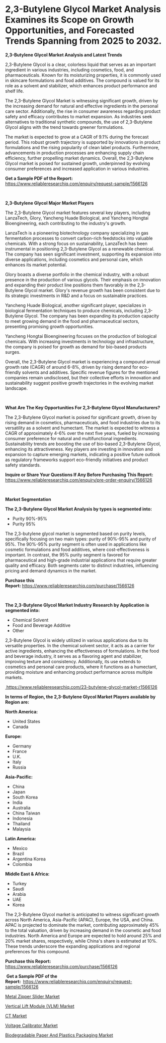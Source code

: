 <p><h1>2,3-Butylene Glycol Market Analysis Examines its Scope on Growth Opportunities, and Forecasted Trends Spanning from 2025 to 2032.</h1></p><p><strong>2,3-Butylene Glycol Market Analysis and Latest Trends</strong></p>
<p><p>2,3-Butylene Glycol is a clear, colorless liquid that serves as an important ingredient in various industries, including cosmetics, food, and pharmaceuticals. Known for its moisturizing properties, it is commonly used in skincare formulations and food additives. The compound is valued for its role as a solvent and stabilizer, which enhances product performance and shelf life.</p><p>The 2,3-Butylene Glycol Market is witnessing significant growth, driven by the increasing demand for natural and effective ingredients in the personal care sector. Additionally, the rise in consumer awareness regarding product safety and efficacy contributes to market expansion. As industries seek alternatives to traditional synthetic compounds, the use of 2,3-Butylene Glycol aligns with the trend towards greener formulations.</p><p>The market is expected to grow at a CAGR of 9.1% during the forecast period. This robust growth trajectory is supported by innovations in product formulations and the rising popularity of clean label products. Furthermore, advancements in production processes are enhancing supply chain efficiency, further propelling market dynamics. Overall, the 2,3-Butylene Glycol market is poised for sustained growth, underpinned by evolving consumer preferences and increased application in various industries.</p></p>
<p><strong>Get a Sample PDF of the Report:&nbsp;</strong> <a href="https://www.reliableresearchiq.com/enquiry/request-sample/1566126?utm_campaign=1123&utm_medium=2&utm_source=Github&utm_content=ia&utm_term=22032025&utm_id=23-butylene-glycol">https://www.reliableresearchiq.com/enquiry/request-sample/1566126</a></p>
<p>&nbsp;</p>
<p><strong>2,3-Butylene Glycol Major Market Players</strong></p>
<p><p>The 2,3-Butylene Glycol market features several key players, including LanzaTech, Glory, Yancheng Huade Biological, and Yancheng Hongtai Bioengineering, each contributing to the industry's growth. </p><p>LanzaTech is a pioneering biotechnology company specializing in gas fermentation processes to convert carbon-rich feedstocks into valuable chemicals. With a strong focus on sustainability, LanzaTech has been instrumental in positioning 2,3-Butylene Glycol as a renewable chemical. The company has seen significant investment, supporting its expansion into diverse applications, including cosmetics and personal care, which enhances its market potential.</p><p>Glory boasts a diverse portfolio in the chemical industry, with a robust presence in the production of various glycols. Their emphasis on innovation and expanding their product line positions them favorably in the 2,3-Butylene Glycol market. Glory's revenue growth has been consistent due to its strategic investments in R&D and a focus on sustainable practices.</p><p>Yancheng Huade Biological, another significant player, specializes in biological fermentation techniques to produce chemicals, including 2,3-Butylene Glycol. The company has been expanding its production capacity to meet growing demand in the food and pharmaceutical sectors, presenting promising growth opportunities.</p><p>Yancheng Hongtai Bioengineering focuses on the production of biological chemicals. With increasing investments in technology and infrastructure, the company is poised for growth as demand for bio-based products surges.</p><p>Overall, the 2,3-Butylene Glycol market is experiencing a compound annual growth rate (CAGR) of around 6-8%, driven by rising demand for eco-friendly solvents and additives. Specific revenue figures for the mentioned companies remain undisclosed, but their collective efforts in innovation and sustainability suggest positive growth trajectories in the evolving market landscape.</p></p>
<p>&nbsp;</p>
<p><strong>What Are The Key Opportunities For 2,3-Butylene Glycol Manufacturers?</strong></p>
<p><p>The 2,3-Butylene Glycol market is poised for significant growth, driven by rising demand in cosmetics, pharmaceuticals, and food industries due to its versatility as a solvent and humectant. The market is expected to witness a CAGR of approximately 4-6% over the next five years, fueled by increasing consumer preference for natural and multifunctional ingredients. Sustainability trends are boosting the use of bio-based 2,3-Butylene Glycol, enhancing its attractiveness. Key players are investing in innovation and expansion to capture emerging markets, indicating a positive future outlook as regulatory frameworks support eco-friendly initiatives and product safety standards.</p></p>
<p><strong>Inquire or Share Your Questions If Any Before Purchasing This Report:</strong> <a href="https://www.reliableresearchiq.com/enquiry/pre-order-enquiry/1566126?utm_campaign=1123&utm_medium=2&utm_source=Github&utm_content=ia&utm_term=22032025&utm_id=23-butylene-glycol">https://www.reliableresearchiq.com/enquiry/pre-order-enquiry/1566126</a></p>
<p>&nbsp;</p>
<p><strong>Market Segmentation</strong></p>
<p><strong>The 2,3-Butylene Glycol Market Analysis by types is segmented into:</strong></p>
<p><ul><li>Purity 90%-95%</li><li>Purity 95%</li></ul></p>
<p><p>The 2,3-butylene glycol market is segmented based on purity levels, specifically focusing on two main types: purity of 90%-95% and purity of 95%. The 90%-95% purity segment is often used in applications like cosmetic formulations and food additives, where cost-effectiveness is important. In contrast, the 95% purity segment is favored for pharmaceutical and high-grade industrial applications that require greater quality and efficacy. Both segments cater to distinct industries, influencing pricing and demand dynamics in the market.</p></p>
<p><strong>Purchase this Report:&nbsp;</strong><a href="https://www.reliableresearchiq.com/purchase/1566126?utm_campaign=1123&utm_medium=2&utm_source=Github&utm_content=ia&utm_term=22032025&utm_id=23-butylene-glycol">https://www.reliableresearchiq.com/purchase/1566126</a></p>
<p>&nbsp;</p>
<p><strong>The 2,3-Butylene Glycol Market Industry Research by Application is segmented into:</strong></p>
<p><ul><li>Chemical Solvent</li><li>Food and Beverage Additive</li><li>Other</li></ul></p>
<p><p>2,3-Butylene Glycol is widely utilized in various applications due to its versatile properties. In the chemical solvent sector, it acts as a carrier for active ingredients, enhancing the effectiveness of formulations. In the food and beverage industry, it serves as a flavoring agent and stabilizer, improving texture and consistency. Additionally, its use extends to cosmetics and personal care products, where it functions as a humectant, providing moisture and enhancing product performance across multiple markets.</p></p>
<p><a href="https://www.reliableresearchiq.com/23-butylene-glycol-market-r1566126?utm_campaign=1123&utm_medium=2&utm_source=Github&utm_content=ia&utm_term=22032025&utm_id=23-butylene-glycol">&nbsp;https://www.reliableresearchiq.com/23-butylene-glycol-market-r1566126</a></p>
<p><strong>In terms of Region, the 2,3-Butylene Glycol Market Players available by Region are:</strong></p>
<p>
    <p> <strong> North America: </strong>
        <ul>
            <li>United States</li>
            <li>Canada</li>
        </ul>
        </p> 
    <p> <strong> Europe: </strong>
        <ul>
            <li>Germany</li>
            <li>France</li>
            <li>U.K.</li>
            <li>Italy</li>
            <li>Russia</li>
        </ul>
        </p> 
    <p> <strong> Asia-Pacific: </strong>
        <ul>
            <li>China</li>
            <li>Japan</li>
            <li>South Korea</li>
            <li>India</li>
            <li>Australia</li>
            <li>China Taiwan</li>
            <li>Indonesia</li>
            <li>Thailand</li>
            <li>Malaysia</li>
        </ul>
        </p> 
    <p> <strong> Latin America: </strong>
        <ul>
            <li>Mexico</li>
            <li>Brazil</li>
            <li>Argentina Korea</li>
            <li>Colombia</li>
        </ul>
        </p> 
    <p> <strong> Middle East & Africa: </strong>
        <ul>
            <li>Turkey</li>
            <li>Saudi</li>
            <li>Arabia</li>
            <li>UAE</li>
            <li>Korea</li>
        </ul>
    </p>
    </p>
<p><p>The 2,3-Butylene Glycol market is anticipated to witness significant growth across North America, Asia-Pacific (APAC), Europe, the USA, and China. APAC is projected to dominate the market, contributing approximately 45% to the total valuation, driven by increasing demand in the cosmetic and food industries. North America and Europe are expected to hold around 25% and 20% market shares, respectively, while China's share is estimated at 10%. These trends underscore the expanding applications and regional preferences for this compound.</p></p>
<p><strong>Purchase this Report: </strong><a href="https://www.reliableresearchiq.com/purchase/1566126?utm_campaign=1123&utm_medium=2&utm_source=Github&utm_content=ia&utm_term=22032025&utm_id=23-butylene-glycol">https://www.reliableresearchiq.com/purchase/1566126</a></p>
<p>&nbsp;<strong>Get a Sample PDF of the Report:&nbsp;&nbsp;</strong><a href="https://www.reliableresearchiq.com/enquiry/request-sample/1566126?utm_campaign=1123&utm_medium=2&utm_source=Github&utm_content=ia&utm_term=22032025&utm_id=23-butylene-glycol">https://www.reliableresearchiq.com/enquiry/request-sample/1566126</a></p>
<p><strong></strong></p>
<p><p><a href="https://github.com/laingragle95/Market-Research-Report-List-1/blob/main/metal-zipper-slider-market.md?utm_campaign=1123&utm_medium=2&utm_source=Github&utm_content=ia&utm_term=22032025&utm_id=23-butylene-glycol">Metal Zipper Slider Market</a></p><p><a href="https://github.com/rakowpleetj1/Market-Research-Report-List-1/blob/main/vertical-lift-module-vlm-market.md?utm_campaign=1123&utm_medium=2&utm_source=Github&utm_content=ia&utm_term=22032025&utm_id=23-butylene-glycol">Vertical Lift Module (VLM) Market</a></p><p><a href="https://github.com/buenayankobl/Market-Research-Report-List-1/blob/main/ct-market.md?utm_campaign=1123&utm_medium=2&utm_source=Github&utm_content=ia&utm_term=22032025&utm_id=23-butylene-glycol">CT Market</a></p><p><a href="https://github.com/uripeachrii/Market-Research-Report-List-1/blob/main/voltage-calibrator-market.md?utm_campaign=1123&utm_medium=2&utm_source=Github&utm_content=ia&utm_term=22032025&utm_id=23-butylene-glycol">Voltage Calibrator Market</a></p><p><a href="https://github.com/mcveathuane2/Market-Research-Report-List-1/blob/main/biodegradable-paper-and-plastics-packaging-market.md?utm_campaign=1123&utm_medium=2&utm_source=Github&utm_content=ia&utm_term=22032025&utm_id=23-butylene-glycol">Biodegradable Paper And Plastics Packaging Market</a></p></p>